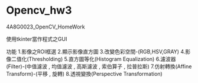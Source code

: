# Opencv_hw3
4A8G0023_OpenCV_HomeWork

使用tkinter當作程式之GUI

功能
1.影像之ROI框選
2.顯示影像直方圖
3.改變色彩空間-(RGB,HSV,GRAY)
4.影像二值化(Thresholding)
5.直方圖等化(Histogram Equalization)
6.濾波器(Filter)-(中值濾波 , 均值濾波 , 高斯濾波 , 索伯算子 , 拉普拉斯)
7.仿射轉換(Affine Transform)-(平移 , 旋轉)
8.透視變換(Perspective Transformation)
